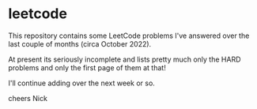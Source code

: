 # leetcode

This repository contains some LeetCode problems I've answered over the last couple of months (circa October 2022).

At present its seriously incomplete and lists pretty much only the HARD problems and only the first page of them at that!

I'll continue adding over the next week or so.

cheers
Nick 

